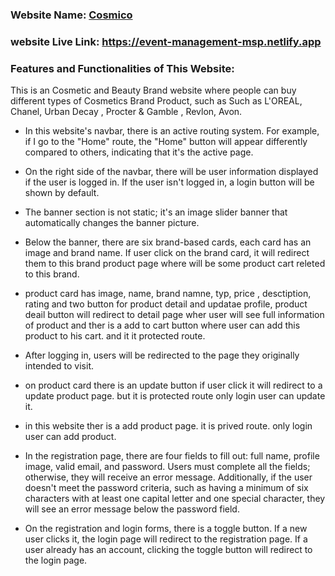 ### Website Name: [Cosmico](https://event-management-msp.netlify.app/)
### website Live Link: https://event-management-msp.netlify.app

### Features and Functionalities of This Website:  

This is an Cosmetic and Beauty Brand website where people can buy different types of Cosmetics Brand Product, such as Such as L'OREAL, Chanel, Urban Decay , Procter & Gamble , Revlon, Avon.

- In this website's navbar, there is an active routing system. For example, if I go to the "Home" route, the "Home" button will appear differently compared to others, indicating that it's the active page.

- On the right side of the navbar, there will be user information displayed if the user is logged in. If the user isn't logged in, a login button will be shown by default.

- The banner section is not static; it's an image slider banner that automatically changes the banner picture.

- Below the banner, there are six brand-based cards, each card has an image and brand name. If user click on the brand card, it will redirect them to this brand product page where will be some product cart releted to this brand.
  
- product card has image, name, brand namne, typ, price , desctiption, rating and two button for product detail and updatae profile, product deail button will redirect to detail page wher user will see full information of product and ther is a add to cart button where user can add this product to his cart. and it it protected route.

- After logging in, users will be redirected to the page they originally intended to visit.

- on product card there is an update button if user click it will redirect to a update product page. but it is protected route only login user can update it.

- in this website ther is a add product page. it is prived route. only login user can add product.

- In the registration page, there are four fields to fill out: full name, profile image, valid email, and password. Users must complete all the fields; otherwise, they will receive an error message. Additionally, if the user doesn't meet the password criteria, such as having a minimum of six characters with at least one capital letter and one special character, they will see an error message below the password field.

- On the registration and login forms, there is a toggle button. If a new user clicks it, the login page will redirect to the registration page. If a user already has an account, clicking the toggle button will redirect to the login page.


